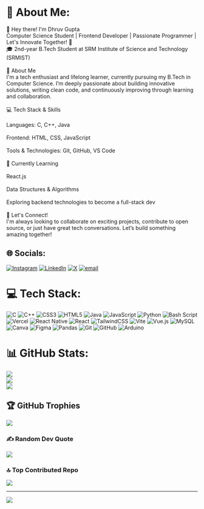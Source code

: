 # 💫 About Me:
👋 Hey there! I'm Dhruv Gupta<br>Computer Science Student | Frontend Developer | Passionate Programmer | Let's Innovate Together! 🚀<br>🎓 2nd-year B.Tech Student at SRM Institute of Science and Technology (SRMIST)<br><br>🔧 About Me<br>I'm a tech enthusiast and lifelong learner, currently pursuing my B.Tech in Computer Science. I’m deeply passionate about building innovative solutions, writing clean code, and continuously improving through learning and collaboration.<br><br>💻 Tech Stack & Skills<br><br>Languages: C, C++, Java<br><br>Frontend: HTML, CSS, JavaScript<br><br>Tools & Technologies: Git, GitHub, VS Code<br><br>🌱 Currently Learning<br><br>React.js<br><br>Data Structures & Algorithms<br><br>Exploring backend technologies to become a full-stack dev<br><br>🤝 Let's Connect!<br>I'm always looking to collaborate on exciting projects, contribute to open source, or just have great tech conversations. Let’s build something amazing together!


## 🌐 Socials:
[![Instagram](https://img.shields.io/badge/Instagram-%23E4405F.svg?logo=Instagram&logoColor=white)](https://instagram.com/_.dhruv_gupta._) [![LinkedIn](https://img.shields.io/badge/LinkedIn-%230077B5.svg?logo=linkedin&logoColor=white)](https://linkedin.com/in/dhruv-gupta-dg2608) [![X](https://img.shields.io/badge/X-black.svg?logo=X&logoColor=white)](https://x.com/dhruvvv_2608) [![email](https://img.shields.io/badge/Email-D14836?logo=gmail&logoColor=white)](mailto:dhruvgupta.atwork@gmail.com) 

# 💻 Tech Stack:
![C](https://img.shields.io/badge/c-%2300599C.svg?style=for-the-badge&logo=c&logoColor=white) ![C++](https://img.shields.io/badge/c++-%2300599C.svg?style=for-the-badge&logo=c%2B%2B&logoColor=white) ![CSS3](https://img.shields.io/badge/css3-%231572B6.svg?style=for-the-badge&logo=css3&logoColor=white) ![HTML5](https://img.shields.io/badge/html5-%23E34F26.svg?style=for-the-badge&logo=html5&logoColor=white) ![Java](https://img.shields.io/badge/java-%23ED8B00.svg?style=for-the-badge&logo=openjdk&logoColor=white) ![JavaScript](https://img.shields.io/badge/javascript-%23323330.svg?style=for-the-badge&logo=javascript&logoColor=%23F7DF1E) ![Python](https://img.shields.io/badge/python-3670A0?style=for-the-badge&logo=python&logoColor=ffdd54) ![Bash Script](https://img.shields.io/badge/bash_script-%23121011.svg?style=for-the-badge&logo=gnu-bash&logoColor=white) ![Vercel](https://img.shields.io/badge/vercel-%23000000.svg?style=for-the-badge&logo=vercel&logoColor=white) ![React Native](https://img.shields.io/badge/react_native-%2320232a.svg?style=for-the-badge&logo=react&logoColor=%2361DAFB) ![React](https://img.shields.io/badge/react-%2320232a.svg?style=for-the-badge&logo=react&logoColor=%2361DAFB) ![TailwindCSS](https://img.shields.io/badge/tailwindcss-%2338B2AC.svg?style=for-the-badge&logo=tailwind-css&logoColor=white) ![Vite](https://img.shields.io/badge/vite-%23646CFF.svg?style=for-the-badge&logo=vite&logoColor=white) ![Vue.js](https://img.shields.io/badge/vue.js-%2335495e.svg?style=for-the-badge&logo=vuedotjs&logoColor=%234FC08D) ![MySQL](https://img.shields.io/badge/mysql-4479A1.svg?style=for-the-badge&logo=mysql&logoColor=white) ![Canva](https://img.shields.io/badge/Canva-%2300C4CC.svg?style=for-the-badge&logo=Canva&logoColor=white) ![Figma](https://img.shields.io/badge/figma-%23F24E1E.svg?style=for-the-badge&logo=figma&logoColor=white) ![Pandas](https://img.shields.io/badge/pandas-%23150458.svg?style=for-the-badge&logo=pandas&logoColor=white) ![Git](https://img.shields.io/badge/git-%23F05033.svg?style=for-the-badge&logo=git&logoColor=white) ![GitHub](https://img.shields.io/badge/github-%23121011.svg?style=for-the-badge&logo=github&logoColor=white) ![Arduino](https://img.shields.io/badge/-Arduino-00979D?style=for-the-badge&logo=Arduino&logoColor=white)
# 📊 GitHub Stats:
![](https://github-readme-stats.vercel.app/api?username=Dhruvvv-26&theme=dark&hide_border=false&include_all_commits=false&count_private=false)<br/>
![](https://nirzak-streak-stats.vercel.app/?user=Dhruvvv-26&theme=dark&hide_border=false)<br/>
![](https://github-readme-stats.vercel.app/api/top-langs/?username=Dhruvvv-26&theme=dark&hide_border=false&include_all_commits=false&count_private=false&layout=compact)

## 🏆 GitHub Trophies
![](https://github-profile-trophy.vercel.app/?username=Dhruvvv-26&theme=radical&no-frame=false&no-bg=true&margin-w=4)

### ✍️ Random Dev Quote
![](https://quotes-github-readme.vercel.app/api?type=horizontal&theme=radical)

### 🔝 Top Contributed Repo
![](https://github-contributor-stats.vercel.app/api?username=Dhruvvv-26&limit=5&theme=dark&combine_all_yearly_contributions=true)

---
[![](https://visitcount.itsvg.in/api?id=Dhruvvv-26&icon=0&color=0)](https://visitcount.itsvg.in)

<!-- Proudly created with GPRM ( https://gprm.itsvg.in ) -->
